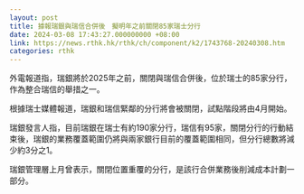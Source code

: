 ```yaml
---
layout: post
title: 據報瑞銀與瑞信合併後　擬明年之前關閉85家瑞士分行
date: 2024-03-08 17:43:27.000000000 +08:00
link: https://news.rthk.hk/rthk/ch/component/k2/1743768-20240308.htm
categories: rthk
---
```


外電報道指，瑞銀將於2025年之前，關閉與瑞信合併後，位於瑞士的85家分行，作為整合瑞信的舉措之一。

根據瑞士媒體報道，瑞銀和瑞信緊鄰的分行將會被關閉，試點階段將由4月開始。

瑞銀發言人指，目前瑞銀在瑞士有約190家分行，瑞信有95家，關閉分行的行動結束後，瑞銀的業務覆蓋範圍仍將與兩家銀行目前的覆蓋範圍相同，但分行總數將減少約3分之1。

瑞銀管理層上月曾表示，關閉位置重覆的分行，是該行合併業務後削減成本計劃一部分。
